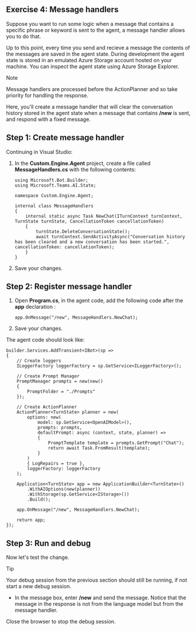 ## Exercise 4: Message handlers

Suppose you want to run some logic when a message that contains a specific phrase or keyword is sent to the agent, a message handler allows you to do that.

Up to this point, every time you send and recieve a message the contents of the messages are saved in the agent state. During development the agent state is stored in an emulated Azure Storage account hosted on your machine. You can inspect the agent state using Azure Storage Explorer.

> [!NOTE]
> Message handlers are processed before the ActionPlanner and so take priority for handling the response.
 
Here, you'll create a message handler that will clear the conversation history stored in the agent state when a message that contains **/new** is sent, and respond with a fixed message.

## Step 1: Create message handler

Continuing in Visual Studio:

1. In the **Custom.Engine.Agent** project, create a file called **MessageHandlers.cs** with the following contents:

    ```
    using Microsoft.Bot.Builder;
    using Microsoft.Teams.AI.State;

    namespace Custom.Engine.Agent;

    internal class MessageHandlers
    {
        internal static async Task NewChat(ITurnContext turnContext, TurnState turnState, CancellationToken cancellationToken)
        {
            turnState.DeleteConversationState();
            await turnContext.SendActivityAsync("Conversation history has been cleared and a new conversation has been started.", cancellationToken: cancellationToken);
        }
    }
    ```

1. Save your changes.

## Step 2: Register message handler

1. Open **Program.cs**, in the agent code, add the following code after the **app** declaration :

    ```
    app.OnMessage("/new", MessageHandlers.NewChat);
    ```

1. Save your changes.

The agent code should look like:

```
builder.Services.AddTransient<IBot>(sp =>
{
    // Create loggers
    ILoggerFactory loggerFactory = sp.GetService<ILoggerFactory>();

    // Create Prompt Manager
    PromptManager prompts = new(new()
    {
        PromptFolder = "./Prompts"
    });

    // Create ActionPlanner
    ActionPlanner<TurnState> planner = new(
        options: new(
            model: sp.GetService<OpenAIModel>(),
            prompts: prompts,
            defaultPrompt: async (context, state, planner) =>
            {
                PromptTemplate template = prompts.GetPrompt("Chat");
                return await Task.FromResult(template);
            }
        )
        { LogRepairs = true },
        loggerFactory: loggerFactory
    );

    Application<TurnState> app = new ApplicationBuilder<TurnState>()
        .WithAIOptions(new(planner))
        .WithStorage(sp.GetService<IStorage>())
        .Build();

    app.OnMessage("/new", MessageHandlers.NewChat);

    return app;
});
```

## Step 3: Run and debug

Now let's test the change.

> [!TIP]
> Your debug session from the previous section should still be running, if not start a new debug session.

- In the message box, enter **/new** and send the message. Notice that the message in the response is not from the language model but from the message handler.

Close the browser to stop the debug session.